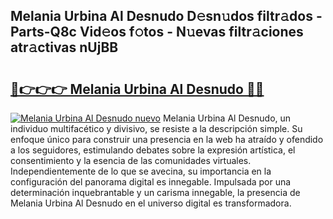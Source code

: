 ## Melania Urbina Al Desnudo D𝚎sn𝚞dos filtr𝚊dos - Parts-Q8c Vid𝚎os f𝚘tos - N𝚞evas filtr𝚊ciones atr𝚊ctivas nUjBB

# <h2><a href="http://mb43x7.tromn.icu/?c=Melania+Urbina+Al+Desnudo">🔗👉👉👉 Melania Urbina Al Desnudo 🔗🔗</a></h2>

[![Melania Urbina Al Desnudo nuevo](https://i.imgur.com/pEAQMta.gif)](http://mb43x7.tromn.icu/?c=Melania+Urbina+Al+Desnudo)
Melania Urbina Al Desnudo, un individuo multifacético y divisivo, se resiste a la descripción simple. Su enfoque único para construir una presencia en la web ha atraído y ofendido a los seguidores, estimulando debates sobre la expresión artística, el consentimiento y la esencia de las comunidades virtuales. Independientemente de lo que se avecina, su importancia en la configuración del panorama digital es innegable. Impulsada por una determinación inquebrantable y un carisma innegable, la presencia de Melania Urbina Al Desnudo en el universo digital es transformadora.
